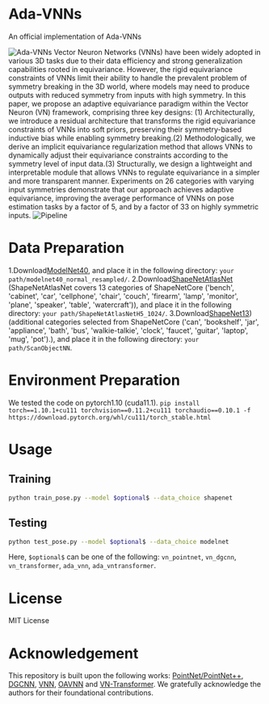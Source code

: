 # Ada-VNNs
An official implementation of Ada-VNNs

![Ada-VNNs](images/method1.jpg)
Vector Neuron Networks (VNNs) have been widely adopted in various 3D tasks due to their data efficiency and strong generalization capabilities rooted in equivariance. However, the rigid equivariance constraints of VNNs limit their ability to handle the prevalent problem of symmetry breaking in the 3D world, where models may need to produce outputs with reduced symmetry from inputs with high symmetry. In this paper, we propose an adaptive equivariance paradigm within the Vector Neuron (VN) framework, comprising three key designs:
(1) Architecturally, we introduce a residual architecture that transforms the rigid equivariance constraints of VNNs into soft priors, preserving their symmetry-based inductive bias while enabling symmetry breaking.(2) Methodologically, we derive an implicit equivariance regularization method that allows VNNs to dynamically adjust their equivariance constraints according to the symmetry level of input data.(3) Structurally, we design a lightweight and interpretable module that allows VNNs to regulate equivariance in a simpler and more transparent manner. Experiments on 26 categories with varying input symmetries demonstrate that our approach achieves adaptive equivariance, improving the average performance of VNNs on pose estimation tasks by a factor of 5, and by a factor of 33 on highly symmetric inputs.
![Pipeline](images/method_zong.jpg)

# Data Preparation
1.Download[ModelNet40](https://shapenet.cs.stanford.edu/media/modelnet40_normal_resampled.zip), and place it in the following directory:  `your path/modelnet40_normal_resampled/`.
2.Download[ShapeNetAtlasNet](https://condor-datasets.s3.us-east-2.amazonaws.com/dataset/ShapeNetAtlasNetH5_1024.zip) (ShapeNetAtlasNet covers 13 categories of ShapeNetCore ('bench', 'cabinet', 'car', 'cellphone', 'chair', 'couch', 'firearm', 'lamp', 'monitor', 'plane', 'speaker', 'table', 'watercraft')), and place it in the following directory: `your path/ShapeNetAtlasNetH5_1024/`.
3.Download[ShapeNet13](https://drive.google.com/file/d/1HRciLTnFbTxKJiiqpvnw3bNC5rSeg-qp/view?usp=sharing)) (additional categories selected from ShapeNetCore ('can', 'bookshelf', 'jar', 'appliance', 'bath', 'bus', 'walkie-talkie', 'clock', 'faucet', 'guitar', 'laptop', 'mug', 'pot').), and place it in the following directory: `your path/ScanObjectNN`.

# Environment Preparation
We tested the code on pytorch1.10 (cuda11.1).
`pip install torch==1.10.1+cu111 torchvision==0.11.2+cu111 torchaudio==0.10.1 -f https://download.pytorch.org/whl/cu111/torch_stable.html`

# Usage
## Training
```bash
python train_pose.py --model $optional$ --data_choice shapenet
```
## Testing
```bash
python test_pose.py --model $optional$ --data_choice modelnet
```

Here, `$optional$` can be one of the following: `vn_pointnet`, `vn_dgcnn`, `vn_transformer`, `ada_vnn`, `ada_vntransformer`.
# License
MIT License


# Acknowledgement
This repository is built upon the following works:  [PointNet/PointNet++](https://github.com/yanx27/Pointnet_Pointnet2_pytorch), [DGCNN](https://github.com/WangYueFt/dgcnn), [VNN](https://github.com/FlyingGiraffe/vnn), [OAVNN](https://github.com/sidhikabalachandar/oavnn) and [VN-Transformer](https://github.com/lucidrains/VN-transformer). We gratefully acknowledge the authors for their foundational contributions.

